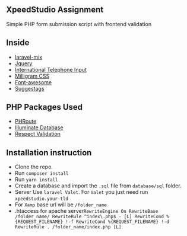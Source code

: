 ## XpeedStudio Assignment
Simple PHP form submission script with frontend validation
## Inside
* [laravel-mix](https://github.com/laravel-mix/laravel-mix)
* [Jquery](https://github.com/jquery/jquery)
* [International Telephone Input](https://github.com/jackocnr/intl-tel-input)
* [Milligram CSS](https://github.com/milligram/milligram-less)
* [Font-awesome](https://github.com/FortAwesome/Font-Awesome)
* [Suggestags](https://github.com/amsify42/jquery.amsify.suggestags)

## PHP Packages Used
- [PHRoute](https://github.com/mrjgreen/phroute)
- [Illuminate Database](https://github.com/illuminate/database)
- [Respect Validation](https://github.com/Respect/Validation)

## Installation instruction

- Clone the repo.
- Run `composer install`
- Run `yarn install`
- Create a database and import the `.sql` file from `database/sql` folder.
- Server Use `laravel Valet`. For `Valet` you just need run `xpeedstudio.your-tld`
- For `Xamp` base url will be `/folder_name`
- .htaccess for apache server`RewriteEngine On
  RewriteBase /folder_name/
  RewriteRule ^index\.php$ - [L]
  RewriteCond %{REQUEST_FILENAME} !-f
  RewriteCond %{REQUEST_FILENAME} !-d
  RewriteRule . /folder_name/index.php [L]`
